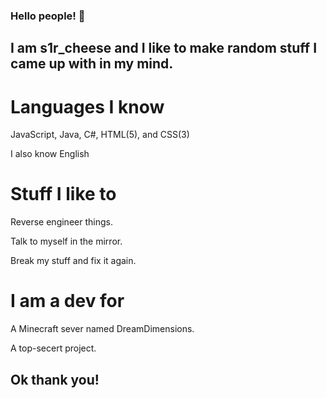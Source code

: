 ### Hello people! 👋
## I am s1r_cheese and I like to make random stuff I came up with in my mind.

# Languages I know
JavaScript, Java, C#, HTML(5), and CSS(3)

I also know English

# Stuff I like to
Reverse engineer things.

Talk to myself in the mirror.

Break my stuff and fix it again.

# I am a dev for

A Minecraft sever named DreamDimensions.

A top-secert project.
## Ok thank you!

<!--
**s1rcheese/s1rcheese** is a ✨ _special_ ✨ repository because its `README.md` (this file) appears on your GitHub profile.

Here are some ideas to get you started:

- 🔭 I’m currently working on ...
- 🌱 I’m currently learning ...
- 👯 I’m looking to collaborate on ...
- 🤔 I’m looking for help with ...
- 💬 Ask me about ...
- 📫 How to reach me: ...
- 😄 Pronouns: ...
- ⚡ Fun fact: ...
-->
